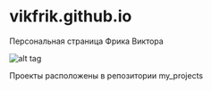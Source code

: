 # vikfrik.github.io
Персональная страница Фрика Виктора 

![alt tag](https://sun9-48.userapi.com/impg/cknatw6FqWzFxYJQC2vcXVtndiiQkZIc3rjxRw/pAkNwsnpnmU.jpg?size=720x1080&quality=95&sign=65b783114f75342d32ac39f9573a968e&type=album)

Проекты расположены в репозитории my_projects

